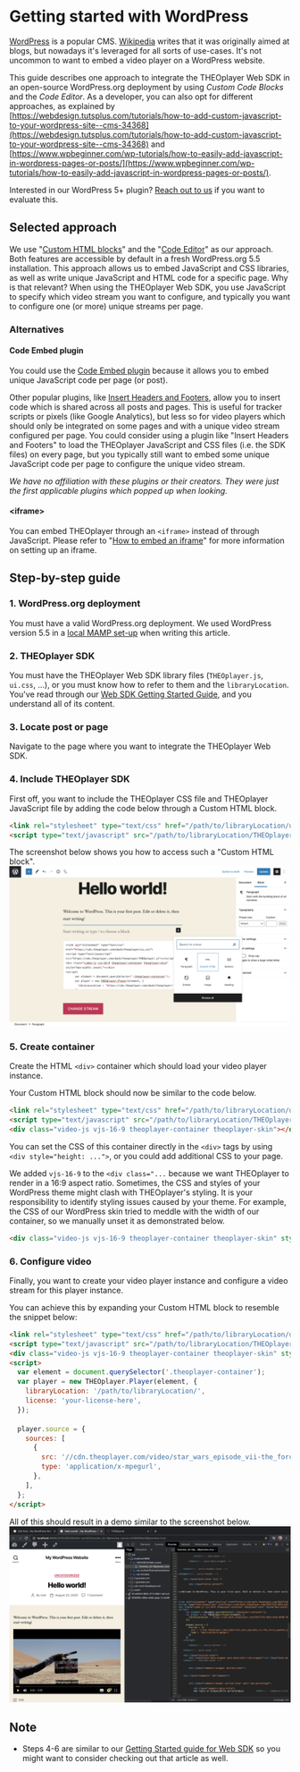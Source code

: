 # Getting started with WordPress

[WordPress](https://wordpress.org/) is a popular CMS. [Wikipedia](https://en.wikipedia.org/wiki/WordPress) writes that it was originally aimed at blogs,
but nowadays it's leveraged for all sorts of use-cases. It's not uncommon to want to embed a video player on a WordPress website.

This guide describes one approach to integrate the THEOplayer Web SDK in an open-source WordPress.org deployment by using _Custom Code Blocks_ and the _Code Editor_.
As a developer, you can also opt for different approaches, as explained by [https://webdesign.tutsplus.com/tutorials/how-to-add-custom-javascript-to-your-wordpress-site--cms-34368](https://webdesign.tutsplus.com/tutorials/how-to-add-custom-javascript-to-your-wordpress-site--cms-34368) and [https://www.wpbeginner.com/wp-tutorials/how-to-easily-add-javascript-in-wordpress-pages-or-posts/](https://www.wpbeginner.com/wp-tutorials/how-to-easily-add-javascript-in-wordpress-pages-or-posts/).

Interested in our WordPress 5+ plugin? [Reach out to us](https://www.theoplayer.com/contact) if you want to evaluate this.

## Selected approach

We use "[Custom HTML blocks](https://wordpress.com/support/wordpress-editor/blocks/custom-html-block/)" and the "[Code Editor](https://wordpress.com/support/editors/)" as our approach. Both features are accessible by default in a fresh WordPress.org 5.5 installation.
This approach allows us to embed JavaScript and CSS libraries, as well as write unique JavaScript and HTML code for a specific page. Why is that relevant?
When using the THEOplayer Web SDK, you use JavaScript to specify which video stream you want to configure, and typically you want to configure one (or more) unique streams per page.

### Alternatives

#### Code Embed plugin

You could use the [Code Embed plugin](https://wordpress.org/plugins/simple-embed-code/#description) because it allows you to embed unique JavaScript code per page (or post).

Other popular plugins, like [Insert Headers and Footers](https://wordpress.org/plugins/insert-headers-and-footers/), allow you to insert code which
is shared across all posts and pages. This is useful for tracker scripts or pixels (like Google Analytics), but less so for video players which should
only be integrated on some pages and with a unique video stream configured per page.
You could consider using a plugin like "Insert Headers and Footers" to load the THEOplayer JavaScript and CSS files (i.e. the SDK files) on every page,
but you typically still want to embed some unique JavaScript code per page to configure the unique video stream.

_We have no affiliation with these plugins or their creators. They were just the first applicable plugins which popped up when looking._

#### \<iframe\>

You can embed THEOplayer through an `<iframe>` instead of through JavaScript.
Please refer to "[How to embed an iframe](../../01-sdks/01-web/03-how-can-we-embed-iframe.mdx)" for more information on setting up an iframe.

## Step-by-step guide

### 1. WordPress.org deployment

You must have a valid WordPress.org deployment. We used WordPress version 5.5 in a [local MAMP set-up](https://skillcrush.com/blog/install-wordpress-mac/) when writing this article.

### 2. THEOplayer SDK

You must have the THEOplayer Web SDK library files (`THEOplayer.js`, `ui.css`, ...),
or you must know how to refer to them and the `libraryLocation`. You've read through our [Web SDK Getting Started Guide](../../../getting-started/01-sdks/01-web/00-getting-started.mdx),
and you understand all of its content.

### 3. Locate post or page

Navigate to the page where you want to integrate the THEOplayer Web SDK.

### 4. Include THEOplayer SDK

First off, you want to include the THEOplayer CSS file and THEOplayer JavaScript file by adding the code below through a Custom HTML block.

```html
<link rel="stylesheet" type="text/css" href="/path/to/libraryLocation/ui.css" />
<script type="text/javascript" src="/path/to/libraryLocation/THEOplayer.js"></script>
```

The screenshot below shows you how to access such a "Custom HTML block".
![WordPress Custom HTML](../../../../../theoplayer/assets/img/wordpress-custom-html.png 'WordPres Custom HTML')

### 5. Create container

Create the HTML `<div>` container which should load your video player instance.

Your Custom HTML block should now be similar to the code below.

```html
<link rel="stylesheet" type="text/css" href="/path/to/libraryLocation/ui.css" />
<script type="text/javascript" src="/path/to/libraryLocation/THEOplayer.js"></script>
<div class="video-js vjs-16-9 theoplayer-container theoplayer-skin"></div>
```

You can set the CSS of this container directly in the `<div>` tags by using `<div style="height: ...">`, or you could
add additional CSS to your page.

We added `vjs-16-9` to the `<div class="...` because we want THEOplayer to render in a 16:9 aspect ratio.
Sometimes, the CSS and styles of your WordPress theme might clash with THEOplayer's styling. It is your responsibility to
identify styling issues caused by your theme. For example, the CSS of our WordPress skin tried to meddle with the width
of our container, so we manually unset it as demonstrated below.

```html
<div class="video-js vjs-16-9 theoplayer-container theoplayer-skin" style="max-width: unset;"></div>
```

### 6. Configure video

Finally, you want to create your video player instance and configure a video stream for this player instance.

You can achieve this by expanding your Custom HTML block to resemble the snippet below:

```html
<link rel="stylesheet" type="text/css" href="/path/to/libraryLocation/ui.css" />
<script type="text/javascript" src="/path/to/libraryLocation/THEOplayer.js"></script>
<div class="video-js vjs-16-9 theoplayer-container theoplayer-skin" style="max-width: unset;"></div>
<script>
  var element = document.querySelector('.theoplayer-container');
  var player = new THEOplayer.Player(element, {
    libraryLocation: '/path/to/libraryLocation/',
    license: 'your-license-here',
  });

  player.source = {
    sources: [
      {
        src: '//cdn.theoplayer.com/video/star_wars_episode_vii-the_force_awakens_official_comic-con_2015_reel_(2015)/index.m3u8',
        type: 'application/x-mpegurl',
      },
    ],
  };
</script>
```

All of this should result in a demo similar to the screenshot below.
![WordPress Demo Screenshot](../../../../../theoplayer/assets/img/wordpress-demo-screenshot.png 'WordPres Demo Screenshot')

## Note

<!--
* A 4' video walk-through is available at [https://demo.theoplayer.com/test-your-stream-with-statistics?url=https://content.uplynk.com/98550a2350ee4bfa8eeea6d54e40e096.m3u8](https://demo.theoplayer.com/test-your-stream-with-statistics?url=https://content.uplynk.com/98550a2350ee4bfa8eeea6d54e40e096.m3u8).
-->

- Steps 4-6 are similar to our [Getting Started guide for Web SDK](../../../getting-started/01-sdks/01-web/00-getting-started.mdx) so you might want to consider checking out that article as well.
